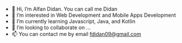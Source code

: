 - 👋 Hi, I’m Alfan Didan. You can call me Didan
- 👀 I’m interested in Web Development and Mobile Apps Development
- 🌱 I’m currently learning Javascript, Java, and Kotlin
- 💞️ I’m looking to collaborate on ...
- 📫 You can contact me by email fdidan09@gmail.com

<!---
fdidan/fdidan is a ✨ special ✨ repository because its `README.md` (this file) appears on your GitHub profile.
You can click the Preview link to take a look at your changes.
--->
